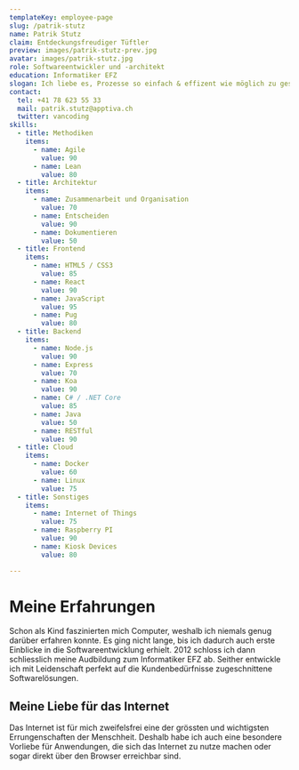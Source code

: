 ```yaml
---
templateKey: employee-page
slug: /patrik-stutz
name: Patrik Stutz
claim: Entdeckungsfreudiger Tüftler
preview: images/patrik-stutz-prev.jpg
avatar: images/patrik-stutz.jpg
role: Softwareentwickler und -architekt
education: Informatiker EFZ
slogan: Ich liebe es, Prozesse so einfach & effizent wie möglich zu gestalten und den Menschen dadurch Zeit für wichtigere Dinge zu schenken.
contact:
  tel: +41 78 623 55 33
  mail: patrik.stutz@apptiva.ch
  twitter: vancoding
skills:
  - title: Methodiken
    items:
      - name: Agile
        value: 90
      - name: Lean
        value: 80
  - title: Architektur
    items:
      - name: Zusammenarbeit und Organisation
        value: 70
      - name: Entscheiden
        value: 90
      - name: Dokumentieren
        value: 50
  - title: Frontend
    items:
      - name: HTML5 / CSS3
        value: 85
      - name: React
        value: 90
      - name: JavaScript
        value: 95
      - name: Pug
        value: 80
  - title: Backend
    items:
      - name: Node.js
        value: 90
      - name: Express
        value: 70
      - name: Koa
        value: 90
      - name: C# / .NET Core
        value: 85
      - name: Java
        value: 50
      - name: RESTful
        value: 90
  - title: Cloud
    items:
      - name: Docker
        value: 60
      - name: Linux
        value: 75
  - title: Sonstiges
    items:
      - name: Internet of Things
        value: 75
      - name: Raspberry PI
        value: 90
      - name: Kiosk Devices
        value: 80

---
```


# Meine Erfahrungen

Schon als Kind faszinierten mich Computer, weshalb ich niemals genug darüber erfahren konnte. Es ging nicht lange, bis ich dadurch auch erste Einblicke in die Softwareentwicklung erhielt. 2012 schloss ich dann schliesslich meine Audbildung zum Informatiker EFZ ab. Seither entwickle ich mit Leidenschaft perfekt auf die Kundenbedürfnisse zugeschnittene Softwarelösungen.

## Meine Liebe für das Internet

Das Internet ist für mich zweifelsfrei eine der grössten und wichtigsten Errungenschaften der Menschheit. Deshalb habe ich auch eine besondere Vorliebe für Anwendungen, die sich das Internet zu nutze machen oder sogar direkt über den Browser erreichbar sind.
